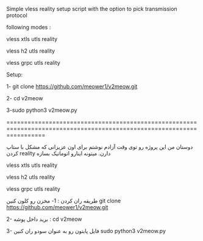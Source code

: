 Simple vless reality setup script with the option to pick transmission protocol

following modes : 

vless xtls utls reality

vless h2 utls reality

vless grpc utls reality

Setup:

1- git clone https://github.com/meower1/v2meow.git

2- cd v2meow

3-sudo python3 v2meow.py

=======================================================================================================================

دوستان من این پروژه رو توی وقت آزادم نوشتم برای اون عزیزانی که مشکل با ستاپ کردن reality دارن. میتونه اینارو اتوماتیک بسازه 

vless xtls utls reality

vless h2 utls reality

vless grpc utls reality

طریقه ران کردن : 
1- مخزن رو کلون کنین
git clone https://github.com/meower1/v2meow.git

2- برید داخل پوشه :
cd v2meow

3- فایل پایتون رو به عنوان سودو ران کنین 
sudo python3 v2meow.py
